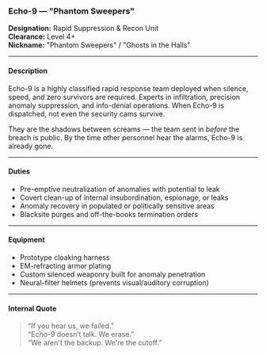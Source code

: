 ### Echo-9 — "Phantom Sweepers"

**Designation:** Rapid Suppression & Recon Unit  
**Clearance:** Level 4+  
**Nickname:** "Phantom Sweepers" / "Ghosts in the Halls"

---

#### Description  
Echo-9 is a highly classified rapid response team deployed when silence, speed, and zero survivors are required. Experts in infiltration, precision anomaly suppression, and info-denial operations. When Echo-9 is dispatched, not even the security cams survive.

They are the shadows between screams — the team sent in *before* the breach is public. By the time other personnel hear the alarms, Echo-9 is already gone.

---

#### Duties  
- Pre-emptive neutralization of anomalies with potential to leak  
- Covert clean-up of internal insubordination, espionage, or leaks  
- Anomaly recovery in populated or politically sensitive areas  
- Blacksite purges and off-the-books termination orders

---

#### Equipment  
- Prototype cloaking harness  
- EM-refracting armor plating  
- Custom silenced weaponry built for anomaly penetration  
- Neural-filter helmets (prevents visual/auditory corruption)

---

#### Internal Quote  
> “If you hear us, we failed.”  
> “Echo-9 doesn’t talk. We erase.”  
> “We aren't the backup. We're the cutoff.”
